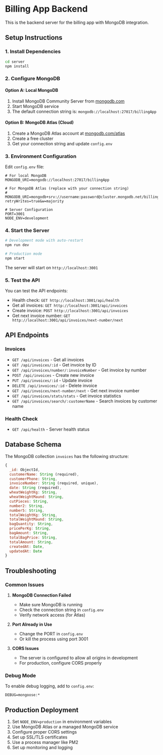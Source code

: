 # Billing App Backend

This is the backend server for the billing app with MongoDB integration.

## Setup Instructions

### 1. Install Dependencies

```bash
cd server
npm install
```

### 2. Configure MongoDB

#### Option A: Local MongoDB
1. Install MongoDB Community Server from [mongodb.com](https://www.mongodb.com/try/download/community)
2. Start MongoDB service
3. The default connection string is: `mongodb://localhost:27017/billingApp`

#### Option B: MongoDB Atlas (Cloud)
1. Create a MongoDB Atlas account at [mongodb.com/atlas](https://www.mongodb.com/atlas)
2. Create a free cluster
3. Get your connection string and update `config.env`

### 3. Environment Configuration

Edit `config.env` file:
```env
# For local MongoDB
MONGODB_URI=mongodb://localhost:27017/billingApp

# For MongoDB Atlas (replace with your connection string)
# MONGODB_URI=mongodb+srv://username:password@cluster.mongodb.net/billingApp?retryWrites=true&w=majority

# Server Configuration
PORT=3001
NODE_ENV=development
```

### 4. Start the Server

```bash
# Development mode with auto-restart
npm run dev

# Production mode
npm start
```

The server will start on `http://localhost:3001`

### 5. Test the API

You can test the API endpoints:

- Health check: `GET http://localhost:3001/api/health`
- Get all invoices: `GET http://localhost:3001/api/invoices`
- Create invoice: `POST http://localhost:3001/api/invoices`
- Get next invoice number: `GET http://localhost:3001/api/invoices/next-number/next`

## API Endpoints

### Invoices
- `GET /api/invoices` - Get all invoices
- `GET /api/invoices/:id` - Get invoice by ID
- `GET /api/invoices/number/:invoiceNumber` - Get invoice by number
- `POST /api/invoices` - Create new invoice
- `PUT /api/invoices/:id` - Update invoice
- `DELETE /api/invoices/:id` - Delete invoice
- `GET /api/invoices/next-number/next` - Get next invoice number
- `GET /api/invoices/stats/stats` - Get invoice statistics
- `GET /api/invoices/search/:customerName` - Search invoices by customer name

### Health Check
- `GET /api/health` - Server health status

## Database Schema

The MongoDB collection `invoices` has the following structure:

```javascript
{
  _id: ObjectId,
  customerName: String (required),
  customerPhone: String,
  invoiceNumber: String (required, unique),
  date: String (required),
  wheatWeightKg: String,
  wheatWeightMaund: String,
  cutPieces: String,
  number2: String,
  number5: String,
  totalWeightKg: String,
  totalWeightMaund: String,
  bagQuantity: String,
  pricePerKg: String,
  bagAmount: String,
  totalBagPrice: String,
  totalAmount: String,
  createdAt: Date,
  updatedAt: Date
}
```

## Troubleshooting

### Common Issues

1. **MongoDB Connection Failed**
   - Make sure MongoDB is running
   - Check the connection string in `config.env`
   - Verify network access (for Atlas)

2. **Port Already in Use**
   - Change the PORT in `config.env`
   - Or kill the process using port 3001

3. **CORS Issues**
   - The server is configured to allow all origins in development
   - For production, configure CORS properly

### Debug Mode

To enable debug logging, add to `config.env`:
```env
DEBUG=mongoose:*
```

## Production Deployment

1. Set `NODE_ENV=production` in environment variables
2. Use MongoDB Atlas or a managed MongoDB service
3. Configure proper CORS settings
4. Set up SSL/TLS certificates
5. Use a process manager like PM2
6. Set up monitoring and logging 